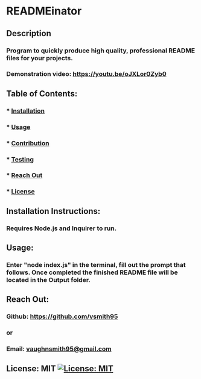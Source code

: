 
  # READMEinator

  ## Description

  ### Program to quickly produce high quality, professional README files for your projects.
  ### Demonstration video: https://youtu.be/oJXLor0Zyb0

  ## Table of Contents:
  ###  * [Installation](#installation)
  ###  * [Usage](#usage)
  ###  * [Contribution](#contribution)
  ###  * [Testing](#instructions)
  ###  * [Reach Out](#reach)
  ###  * [License](#license)
  ## Installation Instructions:
  ### Requires Node.js and Inquirer to run.
  ## Usage:
  ### Enter "node index.js" in the terminal, fill out the prompt that follows. Once completed the finished README file will be located in the Output folder.
  ## Reach Out:
  ### Github: https://github.com/vsmith95
  ### or
  ### Email: vaughnsmith95@gmail.com

  ## License: MIT  [![License: MIT](https://img.shields.io/badge/License-MIT-yellow.svg)](https://opensource.org/licenses/MIT)
